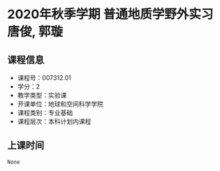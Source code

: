 # 2020年秋季学期 普通地质学野外实习 唐俊, 郭璇






## 课程信息

- 课程号：007312.01
- 学分：2
- 教学类型：实验课
- 开课单位：地球和空间科学学院
- 课程类别：专业基础
- 课程层次：本科计划内课程

## 上课时间

```
None
```

